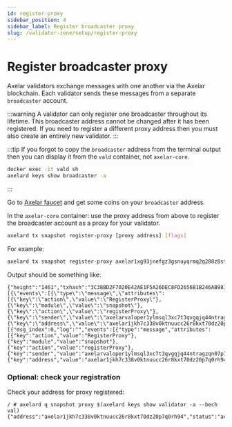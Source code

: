 ```yaml
---
id: register-proxy
sidebar_position: 4
sidebar_label: Register broadcaster proxy
slug: /validator-zone/setup/register-proxy
---
```


# Register broadcaster proxy

Axelar validators exchange messages with one another via the Axelar blockchain.  Each validator sends these messages from a separate `broadcaster` account.

:::warning
A validator can only register one broadcaster throughout its lifetime.  This broadcaster address cannot be changed after it has been registered.  If you need to register a different proxy address then you must also create an entirely new validator.
:::

:::tip
If you forgot to copy the `broadcaster` address from the terminal output then you can display it from the `vald` container, not `axelar-core`.
```bash
docker exec -it vald sh
axelard keys show broadcaster -a
```
:::

Go to [Axelar faucet](http://faucet.testnet.axelar.network/) and get some coins on your `broadcaster` address.

In the `axelar-core` container: use the proxy address from above to register the broadcaster account as a proxy for your validator.

```bash
axelard tx snapshot register-proxy [proxy address] [flags]
```

For example:

```bash
axelard tx snapshot register-proxy axelar1xg93jnefgz3gsnuyqrmq2q288z8st3cf43jecs --from validator
```

Output should be something like:
```
{"height":"1461","txhash":"3C38BD2F7020E42AE1F5A26DEC8FD2656B1B246AB9813CDC64CC09919C17FD8E","codespace":"","code":0,"data":"0A280A262F736E617073686F742E763162657461312E526567697374657250726F787952657175657374","raw_log":"[{\"events\":[{\"type\":\"message\",\"attributes\":[{\"key\":\"action\",\"value\":\"RegisterProxy\"},{\"key\":\"module\",\"value\":\"snapshot\"},{\"key\":\"action\",\"value\":\"registerProxy\"},{\"key\":\"sender\",\"value\":\"axelarvaloper1ylmsql3xc7t3qvgqjq44ntragzqn07p70j06j5\"},{\"key\":\"address\",\"value\":\"axelar1jkh7c338v0ktnuucc26r8kxt70dz20p7q0rh94\"}]}]}]","logs":[{"msg_index":0,"log":"","events":[{"type":"message","attributes":[{"key":"action","value":"RegisterProxy"},{"key":"module","value":"snapshot"},{"key":"action","value":"registerProxy"},{"key":"sender","value":"axelarvaloper1ylmsql3xc7t3qvgqjq44ntragzqn07p70j06j5"},{"key":"address","value":"axelar1jkh7c338v0ktnuucc26r8kxt70dz20p7q0rh94"}]}]}],"info":"","gas_wanted":"200000","gas_used":"65425","tx":null,"timestamp":""}
```

### Optional: check your registration

Check your address for proxy registered:
```
/ # axelard q snapshot proxy $(axelard keys show validator -a --bech val)
{"address":"axelar1jkh7c338v0ktnuucc26r8kxt70dz20p7q0rh94","status":"active"}
```